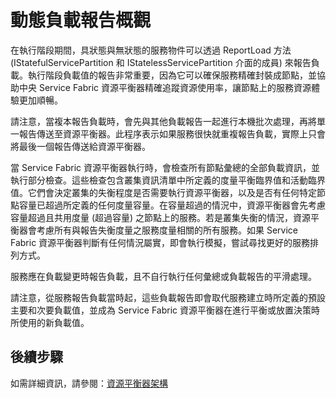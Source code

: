 <properties
   pageTitle="動態負載報告"
   description="資源平衡器的動態負載報告概觀"
   services="service-fabric"
   documentationCenter=".net"
   authors="abhic"
   manager="timlt"
   editor=""/>

<tags
   ms.service="Service-Fabric"
   ms.devlang="dotnet"
   ms.topic="article"
   ms.tgt_pltfrm="NA"
   ms.workload="NA"
   ms.date="04/27/2015"
   ms.author="abhic"/>

# 動態負載報告概觀

在執行階段期間，具狀態與無狀態的服務物件可以透過 ReportLoad 方法 (IStatefulServicePartition 和 IStatelessServicePartition 介面的成員) 來報告負載。執行階段負載值的報告非常重要，因為它可以確保服務精確封裝成節點，並協助中央 Service Fabric 資源平衡器精確追蹤資源使用率，讓節點上的服務資源體驗更加順暢。

請注意，當複本報告負載時，會先與其他負載報告一起進行本機批次處理，再將單一報告傳送至資源平衡器。此程序表示如果服務很快就重複報告負載，實際上只會將最後一個報告傳送給資源平衡器。

當 Service Fabric 資源平衡器執行時，會檢查所有節點彙總的全部負載資訊，並執行部分檢查。這些檢查包含叢集資訊清單中所定義的度量平衡臨界值和活動臨界值。它們會決定叢集的失衡程度是否需要執行資源平衡器，以及是否有任何特定節點容量已超過所定義的任何度量容量。在容量超過的情況中，資源平衡器會先考慮容量超過且共用度量 (超過容量) 之節點上的服務。若是叢集失衡的情況，資源平衡器會考慮所有與報告失衡度量之服務度量相關的所有服務。如果 Service Fabric 資源平衡器判斷有任何情況屬實，即會執行模擬，嘗試尋找更好的服務排列方式。

服務應在負載變更時報告負載，且不自行執行任何彙總或負載報告的平滑處理。

請注意，從服務報告負載當時起，這些負載報告即會取代服務建立時所定義的預設主要和次要負載值，並成為 Service Fabric 資源平衡器在進行平衡或放置決策時所使用的新負載值。



<!--Every topic should have next steps and links to the next logical set of content to keep the customer engaged-->
## 後續步驟

如需詳細資訊，請參閱：[資源平衡器架構](service-fabric-resource-balancer-architecture.md)
 

<!---HONumber=July15_HO2-->
